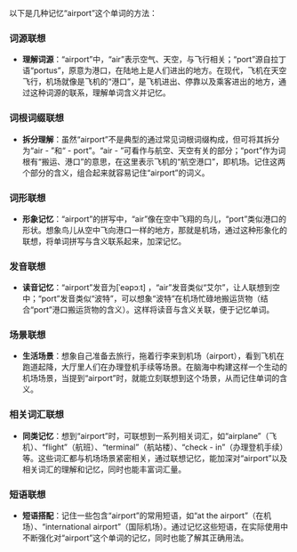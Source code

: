 以下是几种记忆“airport”这个单词的方法：

### 词源联想
 - **理解词源**：“airport”中，“air”表示空气、天空，与飞行相关；“port”源自拉丁语“portus”，原意为港口，在陆地上是人们进出的地方。在现代，飞机在天空飞行，机场就像是飞机的“港口”，是飞机进出、停靠以及乘客进出的地方，通过这种词源的联系，理解单词含义并记忆。

### 词根词缀联想
 - **拆分理解**：虽然“airport”不是典型的通过常见词根词缀构成，但可将其拆分为“air - ”和“ - port”。“air - ”可看作与航空、天空有关的部分；“port”作为词根有“搬运、港口”的意思，在这里表示飞机的“航空港口”，即机场。记住这两个部分的含义，组合起来就容易记住“airport”的词义。

### 词形联想
 - **形象记忆**：“airport”的拼写中，“air”像在空中飞翔的鸟儿，“port”类似港口的形状。想象鸟儿从空中飞向港口一样的地方，那就是机场，通过这种形象化的联想，将单词拼写与含义联系起来，加深记忆。

### 发音联想
 - **读音记忆**：“airport”发音为[ˈeəpɔːt] ，“air”发音类似“艾尔”，让人联想到空中；“port”发音类似“波特”，可以想象“波特”在机场忙碌地搬运货物（结合“port”港口搬运货物的含义）。这样将读音与含义关联，便于记忆单词。

### 场景联想
 - **生活场景**：想象自己准备去旅行，拖着行李来到机场（airport），看到飞机在跑道起降，大厅里人们在办理登机手续等场景。在脑海中构建这样一个生动的机场场景，当提到“airport”时，就能立刻联想到这个场景，从而记住单词的含义。

### 相关词汇联想
 - **同类记忆**：想到“airport”时，可联想到一系列相关词汇，如“airplane”（飞机）、“flight”（航班）、“terminal”（航站楼）、“check - in”（办理登机手续）等。这些词汇都与机场场景紧密相关，通过联想记忆，能加深对“airport”以及相关词汇的理解和记忆，同时也能丰富词汇量。

### 短语联想
 - **短语搭配**：记住一些包含“airport”的常用短语，如“at the airport”（在机场）、“international airport”（国际机场）。通过记忆这些短语，在实际使用中不断强化对“airport”这个单词的记忆，同时也能了解其正确用法。 